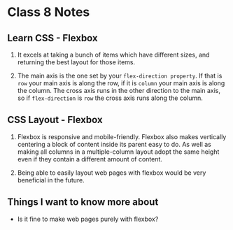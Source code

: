 # Class 8 Notes

## Learn CSS - Flexbox

1. It excels at taking a bunch of items which have different sizes, and returning the best layout for those items.

2. The main axis is the one set by your `flex-direction property`. If that is `row` your main axis is along the row, if it is `column` your main axis is along the column. The cross axis runs in the other direction to the main axis, so if `flex-direction` is `row` the cross axis runs along the column.

## CSS Layout - Flexbox

1. Flexbox is responsive and mobile-friendly. Flexbox also makes vertically centering a block of content inside its parent easy to do. As well as making all columns in a multiple-column layout adopt the same height even if they contain a different amount of content.

2. Being able to easily layout web pages with flexbox would be very beneficial in the future.

## Things I want to know more about

- Is it fine to make web pages purely with flexbox?
